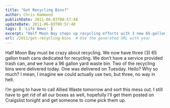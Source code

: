 ```yaml
---
title: "Got Recycling Bins?"
author: Chris Hammond
publishDate: 2011-06-03T00:57:48
updateDate: 2011-06-03T00:57:48
tags: [ 'Life News' ]
excerpt: "Half Moon Bay steps up recycling efforts with 3 new 65-gallon bins. Excess bins prompt homeowner to call for clarification. Stay tuned for updates!"
url: /2011/got-recycling-bins  # Use the generated URL with year
---
```

<p>Half Moon Bay must be crazy about recycling. We now have three (3) 65 gallon trash cans dedicated for recycling. We don’t have a service provided trash can, and we have a 96 gallon yard waste bin. Two of the recycling bins were delivered today. One was delivered on Tuesday. Hello? Why so much? I mean, I imagine we could actually use two, but three, no way in hell.</p>  <p>I’m going to have to call Allied Waste tomorrow and sort this mess out. I still have to get rid of all our boxes as well, hopefully I’ll get them posted on Craigslist tonight and get someone to come pick them up.</p>

